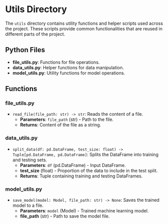 # Utils Directory

The `utils` directory contains utility functions and helper scripts used across the project. These scripts provide common functionalities that are reused in different parts of the project.

## Python Files

- **file_utils.py**: Functions for file operations.
- **data_utils.py**: Helper functions for data manipulation.
- **model_utils.py**: Utility functions for model operations.

## Functions

### file_utils.py

- `read_file(file_path: str) -> str`: Reads the content of a file.
  - **Parameters**: `file_path` (str) - Path to the file.
  - **Returns**: Content of the file as a string.

### data_utils.py

- `split_data(df: pd.DataFrame, test_size: float) -> Tuple[pd.DataFrame, pd.DataFrame]`: Splits the DataFrame into training and testing sets.
  - **Parameters**: `df` (pd.DataFrame) - Input DataFrame.
  - **test_size** (float) - Proportion of the data to include in the test split.
  - **Returns**: Tuple containing training and testing DataFrames.

### model_utils.py

- `save_model(model: Model, file_path: str) -> None`: Saves the trained model to a file.
  - **Parameters**: `model` (Model) - Trained machine learning model.
  - **file_path** (str) - Path to save the model file.
